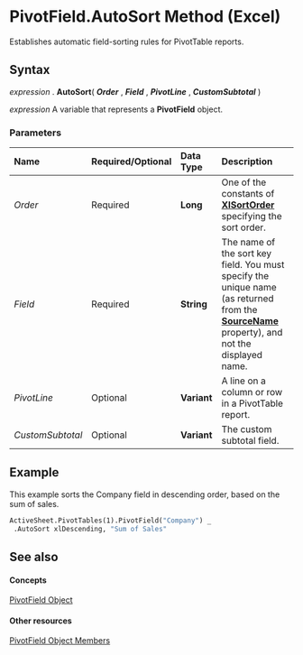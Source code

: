 
# PivotField.AutoSort Method (Excel)

Establishes automatic field-sorting rules for PivotTable reports.


## Syntax

 _expression_ . **AutoSort**( **_Order_** , **_Field_** , **_PivotLine_** , **_CustomSubtotal_** )

 _expression_ A variable that represents a **PivotField** object.


### Parameters



|**Name**|**Required/Optional**|**Data Type**|**Description**|
|:-----|:-----|:-----|:-----|
| _Order_|Required| **Long**|One of the constants of  **[XlSortOrder](786e9f63-5ff2-4fe3-1f5e-72b712d06540.md)** specifying the sort order.|
| _Field_|Required| **String**|The name of the sort key field. You must specify the unique name (as returned from the  **[SourceName](d18eb5a0-d44c-9f04-45b1-94cdf468c13e.md)** property), and not the displayed name.|
| _PivotLine_|Optional| **Variant**|A line on a column or row in a PivotTable report.|
| _CustomSubtotal_|Optional| **Variant**|The custom subtotal field.|

## Example

This example sorts the Company field in descending order, based on the sum of sales.


```vb
ActiveSheet.PivotTables(1).PivotField("Company") _ 
 .AutoSort xlDescending, "Sum of Sales"
```


## See also


#### Concepts


[PivotField Object](52784960-e2da-b43a-1e37-2d4dae61c6d8.md)
#### Other resources


[PivotField Object Members](4a6ea12a-072c-a386-c855-7bf5f6eadd46.md)
